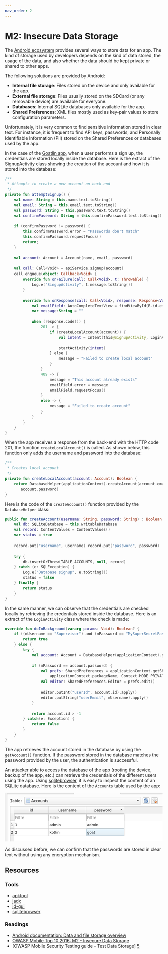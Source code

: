 ```yaml
---
nav_order: 2
---
```


M2: Insecure Data Storage
=========================

The [Android ecosystem][7] provides several ways to store data for an app.  The
kind of storage used by developers depends on the kind of data stored, the usage
of the data, and also whether the data should be kept private or shared to other
apps.

The following solutions are provided by Android:
* **Internal file storage**: Files stored on the device and only available for
  the app.
* **External file storage**: Files usually stored on the SDCard (or any
  removable device) are available for everyone.
* **Databases**: Internal SQLite databases only available for the app.
* **Shared Preferences**: XML files mostly used as key-pair values to store
  configuration parameters.

Unfortunately, it is very common to find sensitive information stored in clear
text. For instance, it is frequent to find API keys, passwords, and Personally
Identifiable Information (PII) stored on the Shared Preferences or databases
used by the app.

In the case of the [Goatlin app][0], when a user performs a sign up, the
credentials are stored locally inside the database. Here is the extract of the
SignupActivity class showing the creation of the account and how it is stored
into the database:

```kotlin
/**
 * Attempts to create a new account on back-end
 */
private fun attemptSignup() {
    val name: String = this.name.text.toString()
    val email: String = this.email.text.toString()
    val password: String = this.password.text.toString()
    val confirmPassword: String = this.confirmPassword.text.toString()

    if (confirmPassword != password) {
        this.confirmPassword.error = "Passwords don't match"
        this.confirmPassword.requestFocus()
        return;
    }

    val account: Account = Account(name, email, password)

    val call: Call<Void> = apiService.signup(account)
    call.enqueue(object: Callback<Void> {
        override fun onFailure(call: Call<Void>, t: Throwable) {
            Log.e("SingupActivity", t.message.toString())
        }

        override fun onResponse(call: Call<Void>, response: Response<Void>) {
            val emailField: AutoCompleteTextView = findViewById(R.id.email)
            var message:String = ""

            when (response.code()) {
                201 -> {
                    if (createLocalAccount(account)) {
                        val intent = Intent(this@SignupActivity, LoginActivity::class.java)

                        startActivity(intent)
                    } else {
                        message = "Failed to create local account"
                    }
                }
                409 -> {
                    message = "This account already exists"
                    emailField.error = message
                    emailField.requestFocus()
                }
                else -> {
                    message = "Failed to create account"
                }
            }
        }
    }
}
```

When the app receives a response from the back-end with the HTTP code 201, the
function `createLocalAccount()` is called.
As shown below, this function only adds the username and password into the
database:

```kotlin
/**
 * Creates local account
 */
private fun createLocalAccount(account: Account): Boolean {
    return DatabaseHelper(applicationContext).createAccount(account.email,
       account.password)
}
```

Here is the code of the `createAccount()` function provided by the
`DatabaseHelper` class:

```kotlin
public fun createAccount(username: String, password: String) : Boolean {
    val db: SQLiteDatabase = this.writableDatabase
    val record: ContentValues = ContentValues()
    var status = true

    record.put("username", username) record.put("password", password)

    try {
        db.insertOrThrow(TABLE_ACCOUNTS, null, record)
    } catch (e: SQLException) {
        Log.e("Database signup", e.toString())
        status = false
    } finally {
        return status
    }
}
```

In the same manner, we can observe that the credentials are checked locally by
retrieving the credentials stored inside the database. Here is an extract of
the `LoginActivity` class where the check is made:

```kotlin
override fun doInBackground(vararg params: Void): Boolean? {
    if ((mUsername == "Supervisor") and (mPassword == "MySuperSecretPassword123!")){
        return true
    } else {
        try {
            val account: Account = DatabaseHelper(applicationContext).getAccount(mUsername)

            if (mPassword == account.password) {
                val prefs: SharedPreferences = applicationContext.getSharedPreferences(
                    applicationContext.packageName, Context.MODE_PRIVATE)
                val editor: SharedPreferences.Editor = prefs.edit()

                editor.putInt("userId", account.id).apply()
                editor.putString("userEmail", mUsername).apply()
            }

            return account.id > -1
        } catch(e: Exception) {
            return false
        }
    }
}
```

The app retrieves the account stored in the database by using the `getAccount()`
function. If the password stored in the database matches the password provided
by the user, the authentication is successful.

An attacker able to access the database of the app (rooting the device, backup
of the app, etc.) can retrieve the credentials of the different users using the
app. Using [sqlitebrowser][4], it is easy to inspect the content of an SQLite
database. Here is the content of the `Accounts` table used by the app:

![Viewing the content of the Goatlin database][sqlitebrowser-database]

As discussed before, we can confirm that the passwords are stored in clear text
without using any encryption mechanism.

## Resources

### Tools

* [apktool][1]
* [jadx][2]
* [jd-gui][3]
* [sqlitebrowser][4]

### Readings

* [Android documentation: Data and file storage overview][7]
* [OWASP Mobile Top 10 2016: M2 - Insecure Data Storage][6]
* [OWASP Mobile Security Testing guide - Test Data Storage] [5]

[0]: https://github.com/Checkmarx/Goatlin
[1]: https://github.com/skylot/jadx
[2]: http://jd.benow.ca/
[3]: https://ibotpeaches.github.io/Apktool/
[4]: https://sqlitebrowser.org/
[5]: https://github.com/OWASP/owasp-mstg/blob/master/Document/0x05d-Testing-Data-Storage.md
[6]: https://www.owasp.org/index.php/Mobile_Top_10_2016-M2-Insecure_Data_Storage
[7]: https://developer.android.com/guide/topics/data/data-storage
[sqlitebrowser-database]: assets/sqlitebrowser-database.png

